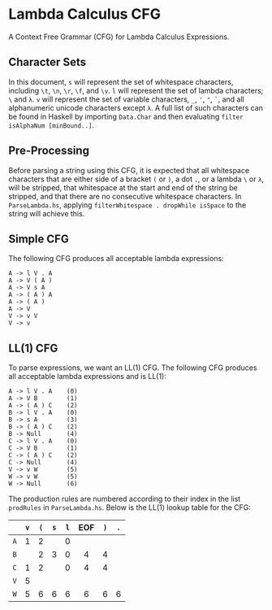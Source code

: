 # Lambda Calculus CFG
A Context Free Grammar (CFG) for Lambda Calculus Expressions.

## Character Sets
In this document, `s` will represent the set of whitespace characters,
including `\t`, `\n`, `\r`, `\f`, and `\v`.
`l` will represent the set of lambda characters; `\` and `λ`.
`v` will represent the set of variable characters, `_`, `'`, `"`, `` ` ``,
and all alphanumeric unicode characters except `λ`. A full list of such
characters can be found in Haskell by importing `Data.Char` and then evaluating
`filter isAlphaNum [minBound..]`.

## Pre-Processing
Before parsing a string using this CFG, it is expected that all whitespace
characters that are either side of a bracket `(` or `)`, a dot `.`, or a
lambda `\` or `λ`, will be stripped, that whitespace at the start and end of
the string be stripped, and that there are no consecutive whitespace
characters. In `ParseLambda.hs`, applying
`filterWhitespace . dropWhile isSpace` to the string will achieve this.

## Simple CFG
The following CFG produces all acceptable lambda expressions:
```
A -> l V . A
A -> V ( A )
A -> V s A
A -> ( A ) A
A -> ( A )
A -> V
V -> v V
V -> v
```

## LL(1) CFG
To parse expressions, we want an LL(1) CFG. The following CFG produces all
acceptable lambda expressions and is LL(1):
```
A -> l V . A    (0)
A -> V B        (1)
A -> ( A ) C    (2)
B -> l V . A    (0)
B -> s A        (3)
B -> ( A ) C    (2)
B -> Null       (4)
C -> l V . A    (0)
C -> V B        (1)
C -> ( A ) C    (2)
C -> Null       (4)
V -> v W        (5)
W -> v W        (5)
W -> Null       (6)
```
The production rules are numbered according to their index in the list
`prodRules` in `ParseLambda.hs`. Below is the LL(1) lookup table for the CFG:

|     | `v` | `(` | `s` | `l` | EOF | `)` | `.` |
| :-: | :-: | :-: | :-: | :-: | :-: | :-: | :-: |
| `A` | 1   | 2   |     | 0   |     |     |     |
| `B` |     | 2   | 3   | 0   | 4   | 4   |     |
| `C` | 1   | 2   |     | 0   | 4   | 4   |     |
| `V` | 5   |     |     |     |     |     |     |
| `W` | 5   | 6   | 6   | 6   | 6   | 6   | 6   |
